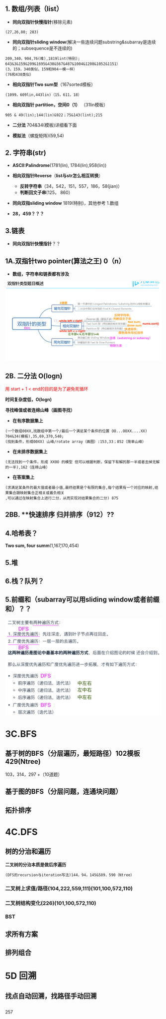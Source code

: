 ## 1. 数组/列表（list）
- **同向双指针快慢指针**(移除元素)
```
(27,26,80; 283)
```
- **同向双指针sliding window**(解决一些连续问题substring&subarray是连续的；subsequence是不连续的)
```
209,340，904,76(难),1819lint(特别); 
643&3&159&209&1695&438&567&487&1004&1208&1052&1151）
(3，159，340类似，159和904一模一样）
(76和438类似）
```
- **相向双指针Two sum型**（167sorted模板）
```
(1099，609lin,443lin)（15，611，18）
```
- **相向双指针 partition，空间0（1）** （31lin模板）
```
905 & 49(lin);144(lin)&922；75&143(lint);215
```
- **二分法** 704&34(模板)详细看下面

- **模拟法**（螺旋矩阵)(59,54)

## 2. 字符串(str)

- **ASCII:Palindrome**(1781(lin), 1784(lin),958(lin))

- **相向双指针Reverse**（**list与str怎么相互转换**）

  - **反转字符串**（34，542，151，557，186，58(jian)）
  - **判断回文子串**(125， 860）

- **同向双指sliding window** 1819(特别)，其他参考 1.数组

- **28，459？？？**


## 3.链表
- **同向双指针快慢指针**？？


## 1A.双指针two pointer(算法之王) 0（n）
- **数组，字符串和链表都有涉及**

![a](https://github.com/SSRRBB/Leetcode/blob/main/Images/250.png)

## 2B. 二分法 O(logn)
<font color = red>用 start + 1 < end的目的是为了避免死循环</font>

**时间复杂度低，O(logn)**

**寻找峰值或者连绵山峰（画图寻找）**

- **在有序数据集上**
```
(一个数组00XX,找数组中第一个/最后一个满足某个条件的位置 OO...OOXX....XX) 704&34(模板),35,69,370,540;
(找到条件，形成00XX) 山峰/rotate array（画图）:153,33；852（简单山峰）
```
- **在未排序数据集上**
```
(无法找到一个条件，形成 XXOO 的模型 但可以根据判断，保留下有解的那一半或者去掉无解的一半),162（连绵山峰）
```
- **在答案集上**
```
(求满足某条件的最大值或者最小值,最终结果是个有限的集合,每个结果有一个对应的映射,结果集合跟映射集合正相关或着负相关
,可以通过在映射集合上进行二分，从而实现对结果集合的二分) 875
```

## 2BB. **快速排序 **归并排序（912）**??

## 4.哈希表？
**Two sum, four summ**(1,167,170,454)

## 5.堆

## 6.栈？队列？
## 5.**前缀和**（subarray可以用sliding window或者前缀和）？？


![a](https://github.com/SSRRBB/Leetcode/blob/main/Images/253.png)
# 3C.BFS

## 基于树的BFS（分层遍历，最短路径）102模板429(Ntree)
103，314，297 +（10道题）

## 基于图的BFS（分层问题，连通块问题）

## 拓扑排序

# 4C.DFS
## 树的分治和遍历
**二叉树的分治本质是做后序遍历**
```分治是特殊的遍历；二叉树是天然的分治结构；
(DFS的recursion与iteration写法)144，94，145&589，590（Ntree）
```
### 二叉树上求值/路径(104,222,559,111)(101,100,572,110)
### 二叉树结构变化(226)(101,100,572,110)
### BST
## 求所有方案
## 排列组合

# 5D 回溯
## 找点自动回溯，找路径手动回溯
## 
257
